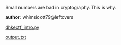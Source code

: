 Small numbers are bad in cryptography. This is why.

**author**: whimsicott79@leftovers

[dhkectf_intro.py](https://uiuc.tf/files/526ea49d71ad9da2203af841e4585dbc/dhkectf_intro.py?token=eyJ1c2VyX2lkIjoxMjMwLCJ0ZWFtX2lkIjo2MjMsImZpbGVfaWQiOjE5fQ.YQTuXw.y3Lx-PgV1rDXYMKndPWXJ0fJQTg)

[output.txt](https://uiuc.tf/files/3c2fb5638b9110a809dbbf0093a74671/output.txt?token=eyJ1c2VyX2lkIjoxMjMwLCJ0ZWFtX2lkIjo2MjMsImZpbGVfaWQiOjIwfQ.YQTuXw.L0UCESpk3hkUbap6k3NyWzBk3Tw)

